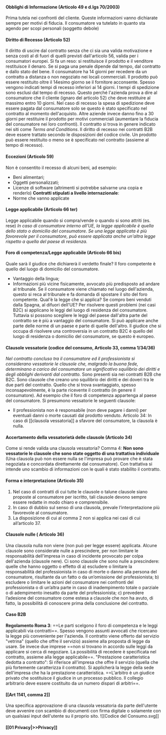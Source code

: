 
#### Obblighi di Informazione (Articolo 49 e d.lgs 70/2003)
Prima tutela nei confronti del cliente.
Queste informazioni vanno dichiarate sempre per motivi di fiducia. Il consumatore va tutelato in quanto sta agendo per scopi personali (soggetto debole)
#### Diritto di Recesso (Articolo 52)
Il diritto di uscire dal contratto senza che ci sia una valida motivazione e senza costi al di fuori di quelli previsti dall'articolo 56, valida per i consumatori europei. Si fa un reso: si restituisce il prodotto e il venditore restituisce il denaro. Se si paga una penale dipende dal tempo, dal contratto e dallo stato del bene.
Il consumatore ha 14 giorni per recedere da un contratto a distanza o non negoziato nei locali commerciali. Il prodotto può essere restituito oltre il 14esimo giorno se il fornitore acconsente. Spesso vengono indicati tempi di recesso inferiori ai 14 giorni. I tempi di spedizione sono esclusi dal tempo di recesso. Questo perché l'azienda prova a dire al consumatore che il cliente (ignaro del articolo 52) che deve restituire al massimo entro 10 giorni.
Nel caso di recesso la spesa di spedizione deve essere pagata dal consumatore solo se questo è stato specificato nel contratto al momento dell'acquisto.
Altre aziende invece danno fino a 30 giorni per restituire il prodotto per motivi commerciali (aumentare la fiducia del consumatore nei loro confronti). 
Il contratto si trova in genere indicato nei siti come *Terms and Conditions*.
Il diritto di recesso nei contratti B2B deve essere trattato secondo le disposizioni del codice civile. Un prodotto può essere restituito o meno se è specificato nel contratto (assieme al tempo di recesso).
#### Eccezioni (Articolo 59)
Non è consentito il recesso di alcuni beni, ad esempio:
- Beni alimentari;
- Oggetti personalizzati;
- Licenze di software (altrimenti si potrebbe salvarne una copia e renderlo)
**Contratti stipulati a livello internazionale**:
- Norme che vanno applicate
#### Legge applicabile (Articolo 66 ter)
Legge applicabile quando si compra/vende o quando si sono attriti (es. rese)
*In caso di consumatore interno all'UE, la legge applicabile è quella dello stato o domicilio del consumatore. Se una legge applicata è più favorevole per il consumatore, può essere applicata anche un'altra legge rispetto a quella del paese di residenza.*
#### Foro di competenza/Legge applicabile (Articolo 66 bis)
Quale sarà il giudice che dichiarerà il verdetto finale? Il foro competente è quello del luogo di domicilio del consumatore.
- Vantaggio della lingua;
- Informazioni più vicine fisicamente, avvocato più predisposto ad andare al tribunale.
Se il consumatore viene chiamato nel luogo dell'azienda, questo si reca al tribunale e fa domanda di spostare il sito del foro competente.
Qual'è la legge che si applica? Se compro beni venduti dalla Spagna, al difuori dell'UE? Per risolvere questi problemi (nei casi B2C) si applicano le leggi del luogo di residenza del consumatore. Tuttavia si possono scegliere le leggi del paese dall'altra parte del contratto se è più a vantaggio del consumatore. Si può applicare anche parte delle norme di un paese e parte di quelle dell'altro.
Il giudice che si occupa di risolvere una controversia in un contratto B2C è quello del luogo di residenza o domicilio del consumatore, se questo è europeo.
#### Clausole vessatorie (codice del consumo, Articolo 33, comma 1/34/36)
*Nel contratto concluso tra il consumatore ed il professionista si considerano vessatorie le clausole che, malgrado la buona fede, determinano a carico del consumatore un significativo squilibrio dei diritti e degli obblighi derivanti dal contratto.*
Sono presenti sia nei contratti B2B che B2C.
Sono clausole che creano uno squilibrio dei diritti e dei doveri tra le due parti del contratto. Quello che si trova svantaggiato, spesso inconsapevolmente, è la parte ricevente il contratto (in genere il consumatore). Ad esempio che il foro di competenza appartenga al paese del consumatore.
Si presumono vessatorie le seguenti clausole:
- Il professionista non è responsabile (non deve pagare i danni) per eventuali danni o morte causati dal prodotto venduto.
Articolo 34: In caso di [[clausola vessatoria]] a sfavore del consumatore, la clausola è nulla.
#### Accertamento della vessatorietà delle clausole (Articolo 34)
Come si rende valida una clausola vessatoria?
Comma 4: **Non sono vessatorie le clausole che sono state oggetto di una trattativa individuale** (Una clausola può non essere nulla se l'impresa può provare che è stata negoziata e concordata direttamente dal consumatore).
Con trattativa si intende uno scambio di informazioni con le quali è stato stabilito il contratto.
#### Forma e interpretazione (Articolo 35)
1. Nel caso di contratti di cui tutte le clausole o talune clausole siano proposte al consumatore per iscritto, tali clausole devono sempre essere redatte in modo chiaro e comprensibile.  
2. In caso di dubbio sul senso di una clausola, prevale l’interpretazione più favorevole al consumatore.  
3. La disposizione di cui al comma 2 non si applica nei casi di cui all’articolo 37.
#### Clausole nulle ( Articolo 36)
Una clausola nulla non viene (non può per legge essere) applicata.
Alcune clausole sono considerate nulle a prescindere, per non limitare le responsabilità dell'impresa in caso di incidente provocato per colpa dell'azienda (clausole nere).
Ci sono clausole che sono nulle a prescindere: quelle che hanno oggetto o effetto di
a) escludere o limitare la responsabilità del professionista in caso di morte o danno alla persona del consumatore, risultante da un fatto o da un’omissione del professionista;
b) escludere o limitare le azioni del consumatore nei confronti del professionista o di un’altra parte in caso di inadempimento totale o parziale o di adempimento inesatto da parte del professionista;
c) prevedere l’adesione del consumatore come estesa a clausole che non ha avuto, di fatto, la possibilità di conoscere prima della conclusione del contratto.
#### Caso B2B
**Regolamento Roma 3**: ==Le parti scelgono il foro di competenza e le leggi applicabili via contratti==. Spesso vengono assunti avvocati che ricercano la legge più conveniente per l'azienda. Il contratto viene offerto dal servizio "vetrina" (quello che offre il servizio) assieme alla proposta di legge da usare. Se invece due imprese ==non si trovano in accordo sulle leggi da applicare si cerca di negoziare.
La possibilità di recedere è specificata nel contratto, assieme alla legge applicabile==.
"Prestazione caratteristica dedotta a contratto": Si riferisce all'impresa che offre il servizio (quella che più fortemente caratterizza il contratto). Si applicherà la legge della sede dell'impresa che ha la prestazione caratteristica.
==L'arbitro è un giudice privato che sostituisce il giudice in un processo pubblico. Il collegio arbitrario deve essere costituito da un numero dispari di arbitri==.
#### [[Art 1141, comma 2]]
Una specifica approvazione di una clausola vessatoria da parte dell'utente deve avvenire con scambio di documenti con firma digitale o solamente con un qualsiasi input dell'utente su il proprio sito.
![[Codice del Consumo.svg]]
#### [[01 Privacy|>>Privacy]]

